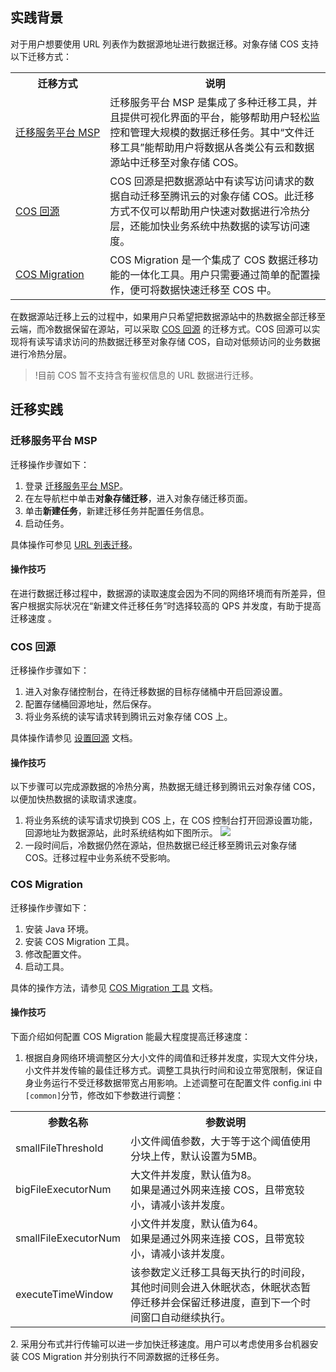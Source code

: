 ## 实践背景

对于用户想要使用 URL 列表作为数据源地址进行数据迁移。对象存储 COS 支持以下迁移方式：
<table>
   <tr>
      <th>迁移方式</th>
      <th>说明</th>
   </tr>
   <tr>
	 <td nowrap="nowrap"><a href="#msp">迁移服务平台 MSP</a></td>
      <td>迁移服务平台 MSP 是集成了多种迁移工具，并且提供可视化界面的平台，能够帮助用户轻松监控和管理大规模的数据迁移任务。其中“文件迁移工具”能帮助用户将数据从各类公有云和数据源站中迁移至对象存储 COS。</td>
   </tr>
   <tr>
	 <td><a href="#huiyuan">COS 回源</a></td>
      <td>COS 回源是把数据源站中有读写访问请求的数据自动迁移至腾讯云的对象存储 COS。此迁移方式不仅可以帮助用户快速对数据进行冷热分层，还能加快业务系统中热数据的读写访问速度。</td>
   </tr>
   <tr>
	 <td><a href="#cos">COS Migration</a></td>
      <td>COS Migration 是一个集成了 COS 数据迁移功能的一体化工具。用户只需要通过简单的配置操作，便可将数据快速迁移至 COS 中。</td>
   </tr>
</table>

在数据源站迁移上云的过程中，如果用户只希望把数据源站中的热数据全部迁移至云端，而冷数据保留在源站，可以采取 [COS 回源](#huiyuan) 的迁移方式。COS 回源可以实现将有读写请求访问的热数据迁移至对象存储 COS，自动对低频访问的业务数据进行冷热分层。


>!目前 COS 暂不支持含有鉴权信息的 URL 数据进行迁移。

## 迁移实践
<span id=msp>

### 迁移服务平台 MSP

迁移操作步骤如下：

1. 登录 [迁移服务平台 MSP](https://console.cloud.tencent.com/msp)。
2. 在左导航栏中单击**对象存储迁移**，进入对象存储迁移页面。
3. 单击**新建任务**，新建迁移任务并配置任务信息。
4. 启动任务。

具体操作可参见 [URL 列表迁移](https://cloud.tencent.com/document/product/659/37997)。


#### 操作技巧

在进行数据迁移过程中，数据源的读取速度会因为不同的网络环境而有所差异，但客户根据实际状况在“新建文件迁移任务”时选择较高的 QPS 并发度，有助于提高迁移速度 。

<span id=huiyuan>

### COS 回源



迁移操作步骤如下：

1. 进入对象存储控制台，在待迁移数据的目标存储桶中开启回源设置。
2. 配置存储桶回源地址，然后保存。
3. 将业务系统的读写请求转到腾讯云对象存储 COS 上。

具体操作请参见 [设置回源](https://cloud.tencent.com/document/product/436/13310) 文档。

#### 操作技巧

以下步骤可以完成源数据的冷热分离，热数据无缝迁移到腾讯云对象存储 COS，以便加快热数据的读取请求速度。

1. 将业务系统的读写请求切换到 COS 上，在 COS 控制台打开回源设置功能，回源地址为数据源站，此时系统结构如下图所示。
![](https://main.qcloudimg.com/raw/c30ed0391380420007bf9e2d89df89eb.png)
2. 一段时间后，冷数据仍然在源站，但热数据已经迁移至腾讯云对象存储 COS。迁移过程中业务系统不受影响。



<span id=cos>

### COS Migration

迁移操作步骤如下：

1. 安装 Java 环境。
2. 安装 COS Migration 工具。
3. 修改配置文件。
4. 启动工具。

具体的操作方法，请参见 [COS Migration 工具](https://cloud.tencent.com/document/product/436/15392) 文档。



#### 操作技巧
下面介绍如何配置 COS Migration 能最大程度提高迁移速度：


1. 根据自身网络环境调整区分大小文件的阈值和迁移并发度，实现大文件分块，小文件并发传输的最佳迁移方式。调整工具执行时间和设立带宽限制，保证自身业务运行不受迁移数据带宽占用影响。上述调整可在配置文件 config.ini 中`[common]`分节，修改如下参数进行调整：
<table>
   <tr>
      <th>参数名称</td>
      <th>参数说明</td>
   </tr>
   <tr>
      <td>smallFileThreshold</td>
      <td>小文件阈值参数，大于等于这个阈值使用分块上传，默认设置为5MB。</td>
   </tr>
   <tr>
      <td>bigFileExecutorNum</td>
      <td>大文件并发度，默认值为8。<br>如果是通过外网来连接 COS，且带宽较小，请减小该并发度。</td>
   </tr>
   <tr>
      <td>smallFileExecutorNum</td>
      <td>小文件并发度，默认值为64。<br>如果是通过外网来连接 COS，且带宽较小，请减小该并发度。</td>
   </tr>
   <tr>
      <td>executeTimeWindow</td>
      <td>该参数定义迁移工具每天执行的时间段，其他时间则会进入休眠状态，休眠状态暂停迁移并会保留迁移进度，直到下一个时间窗口自动继续执行。</td>
   </tr>
</table>
2. 采用分布式并行传输可以进一步加快迁移速度。用户可以考虑使用多台机器安装 COS Migration 并分别执行不同源数据的迁移任务。
